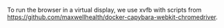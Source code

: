To run the browser in a virtual display, we use xvfb with scripts from https://github.com/maxwellhealth/docker-capybara-webkit-chromedriver.